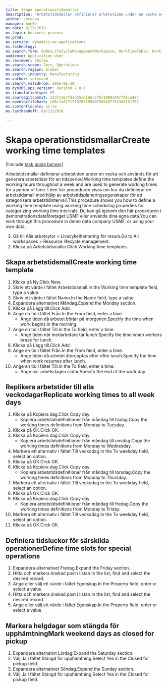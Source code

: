 ```yaml
--- 
title: Skapa operationstidsmallar
description: "Arbetstidsmallar definierar arbetstiden under en vecka och används för att generera arbetstider för en tidsperiod."
author: sorenva
manager: AnnBe
ms.date: 8/29/2018
ms.topic: business-process
ms.prod: 
ms.service: dynamics-ax-applications
ms.technology: 
ms.search.form: OpResLifeCycleManagementWorkspace, WorkTimeTable, WorkTimeCopyDayDialog
audience: Application User
ms.reviewer: shylaw
ms.search.scope: Core, Operations
ms.search.region: Global
ms.search.industry: Manufacturing
ms.author: sorenand
ms.search.validFrom: 2016-06-30
ms.dyn365.ops.version: Version 7.0.0
ms.translationtype: HT
ms.sourcegitcommit: 32d71167fdad65cb1dec37671999a497759ca484
ms.openlocfilehash: c66c1e62717f0765f99407945497f519d1151767
ms.contentlocale: sv-se
ms.lasthandoff: 09/11/2018

---
```

# <a name="create-working-time-templates"></a><span data-ttu-id="38e77-103">Skapa operationstidsmallar</span><span class="sxs-lookup"><span data-stu-id="38e77-103">Create working time templates</span></span>

[!include [task guide banner](../../includes/task-guide-banner.md)]

<span data-ttu-id="38e77-104">Arbetstidsmallar definierar arbetstiden under en vecka och används för att generera arbetstider för en tidsperiod.</span><span class="sxs-lookup"><span data-stu-id="38e77-104">Working time templates define the working hours throughout a week and are used to generate working times for a period of time.</span></span> <span data-ttu-id="38e77-105">I den här proceduren visas om hur du definierar en arbetstidsmall med hjälp av arbetstidsplaneringsegenskaper för att kategorisera arbetstidintervall.</span><span class="sxs-lookup"><span data-stu-id="38e77-105">This procedure shows you how to define a working time template using working time scheduling properties for categorizing working time intervals.</span></span> <span data-ttu-id="38e77-106">Du kan gå igenom den här proceduren i demonstrationsdataföretaget USMF eller använda dina egna data.</span><span class="sxs-lookup"><span data-stu-id="38e77-106">You can walk through this procedure in demo data company USMF, or using your own data.</span></span>

1. <span data-ttu-id="38e77-107">Gå till Alla arbetsytor > Livscykelhantering för resurs.</span><span class="sxs-lookup"><span data-stu-id="38e77-107">Go to All workspaces > Resource lifecycle management.</span></span>
2. <span data-ttu-id="38e77-108">Klicka på Arbetstidsmallar.</span><span class="sxs-lookup"><span data-stu-id="38e77-108">Click Working time templates.</span></span>

## <a name="create-working-time-template"></a><span data-ttu-id="38e77-109">Skapa arbetstidsmall</span><span class="sxs-lookup"><span data-stu-id="38e77-109">Create working time template</span></span>
1. <span data-ttu-id="38e77-110">Klicka på Ny.</span><span class="sxs-lookup"><span data-stu-id="38e77-110">Click New.</span></span>
2. <span data-ttu-id="38e77-111">Skriv ett värde i fältet Arbetstidsmall.</span><span class="sxs-lookup"><span data-stu-id="38e77-111">In the Working time template field, type a value.</span></span>
3. <span data-ttu-id="38e77-112">Skriv ett värde i fältet Namn.</span><span class="sxs-lookup"><span data-stu-id="38e77-112">In the Name field, type a value.</span></span>
4. <span data-ttu-id="38e77-113">Expandera alternativet Måndag.</span><span class="sxs-lookup"><span data-stu-id="38e77-113">Expand the Monday section.</span></span>
5. <span data-ttu-id="38e77-114">Klicka på Lägg till.</span><span class="sxs-lookup"><span data-stu-id="38e77-114">Click Add.</span></span>
6. <span data-ttu-id="38e77-115">Ange en tid i fältet Från.</span><span class="sxs-lookup"><span data-stu-id="38e77-115">In the From field, enter a time.</span></span>
    * <span data-ttu-id="38e77-116">Ange tiden då arbetet börjar på morgonen.</span><span class="sxs-lookup"><span data-stu-id="38e77-116">Specify the time when work begins in the morning.</span></span>  
7. <span data-ttu-id="38e77-117">Ange en tid i fältet Till.</span><span class="sxs-lookup"><span data-stu-id="38e77-117">In the To field, enter a time.</span></span>
    * <span data-ttu-id="38e77-118">Ange tiden när medarbetare tar lunch.</span><span class="sxs-lookup"><span data-stu-id="38e77-118">Specify the time when workers break for lunch.</span></span>  
8. <span data-ttu-id="38e77-119">Klicka på Lägg till.</span><span class="sxs-lookup"><span data-stu-id="38e77-119">Click Add.</span></span>
9. <span data-ttu-id="38e77-120">Ange en tid i fältet Från.</span><span class="sxs-lookup"><span data-stu-id="38e77-120">In the From field, enter a time.</span></span>
    * <span data-ttu-id="38e77-121">Ange tiden då arbetet återupptas efter efter lunch.</span><span class="sxs-lookup"><span data-stu-id="38e77-121">Specify the time when work resumes after lunch.</span></span>  
10. <span data-ttu-id="38e77-122">Ange en tid i fältet Till.</span><span class="sxs-lookup"><span data-stu-id="38e77-122">In the To field, enter a time.</span></span>
    * <span data-ttu-id="38e77-123">Ange när arbetsdagen slutar.</span><span class="sxs-lookup"><span data-stu-id="38e77-123">Specify the end of the work day.</span></span>  

## <a name="replicate-working-times-to-all-week-days"></a><span data-ttu-id="38e77-124">Replikera arbetstider till alla veckodagar</span><span class="sxs-lookup"><span data-stu-id="38e77-124">Replicate working times to all week days</span></span>
1. <span data-ttu-id="38e77-125">Klicka på Kopiera dag.</span><span class="sxs-lookup"><span data-stu-id="38e77-125">Click Copy day.</span></span>
    * <span data-ttu-id="38e77-126">Kopiera arbetstidsdefinitioner från måndag till tisdag.</span><span class="sxs-lookup"><span data-stu-id="38e77-126">Copy the working times definitions from Monday to Tuesday.</span></span>  
2. <span data-ttu-id="38e77-127">Klicka på OK.</span><span class="sxs-lookup"><span data-stu-id="38e77-127">Click OK.</span></span>
3. <span data-ttu-id="38e77-128">Klicka på Kopiera dag.</span><span class="sxs-lookup"><span data-stu-id="38e77-128">Click Copy day.</span></span>
    * <span data-ttu-id="38e77-129">Kopiera arbetstidsdefinitioner från måndag till onsdag.</span><span class="sxs-lookup"><span data-stu-id="38e77-129">Copy the working times definitions from Monday to Wednesday.</span></span>  
4. <span data-ttu-id="38e77-130">Markera ett alternativ i fältet Till veckodag.</span><span class="sxs-lookup"><span data-stu-id="38e77-130">In the To weekday field, select an option.</span></span>
5. <span data-ttu-id="38e77-131">Klicka på OK.</span><span class="sxs-lookup"><span data-stu-id="38e77-131">Click OK.</span></span>
6. <span data-ttu-id="38e77-132">Klicka på Kopiera dag.</span><span class="sxs-lookup"><span data-stu-id="38e77-132">Click Copy day.</span></span>
    * <span data-ttu-id="38e77-133">Kopiera arbetstidsdefinitioner från måndag till torsdag.</span><span class="sxs-lookup"><span data-stu-id="38e77-133">Copy the working times definitions from Monday to Thursday.</span></span>  
7. <span data-ttu-id="38e77-134">Markera ett alternativ i fältet Till veckodag.</span><span class="sxs-lookup"><span data-stu-id="38e77-134">In the To weekday field, select an option.</span></span>
8. <span data-ttu-id="38e77-135">Klicka på OK.</span><span class="sxs-lookup"><span data-stu-id="38e77-135">Click OK.</span></span>
9. <span data-ttu-id="38e77-136">Klicka på Kopiera dag.</span><span class="sxs-lookup"><span data-stu-id="38e77-136">Click Copy day.</span></span>
    * <span data-ttu-id="38e77-137">Kopiera arbetstidsdefinitioner från måndag till fredag.</span><span class="sxs-lookup"><span data-stu-id="38e77-137">Copy the working times definitions from Monday to Friday.</span></span>  
10. <span data-ttu-id="38e77-138">Markera ett alternativ i fältet Till veckodag.</span><span class="sxs-lookup"><span data-stu-id="38e77-138">In the To weekday field, select an option.</span></span>
11. <span data-ttu-id="38e77-139">Klicka på OK.</span><span class="sxs-lookup"><span data-stu-id="38e77-139">Click OK.</span></span>

## <a name="define-time-slots-for-special-operations"></a><span data-ttu-id="38e77-140">Definiera tidsluckor för särskilda operationer</span><span class="sxs-lookup"><span data-stu-id="38e77-140">Define time slots for special operations</span></span>
1. <span data-ttu-id="38e77-141">Expandera alternativet Fredag.</span><span class="sxs-lookup"><span data-stu-id="38e77-141">Expand the Friday section.</span></span>
2. <span data-ttu-id="38e77-142">Hitta och markera önskad post i listan.</span><span class="sxs-lookup"><span data-stu-id="38e77-142">In the list, find and select the desired record.</span></span>
3. <span data-ttu-id="38e77-143">Ange eller välj ett värde i fältet Egenskap.</span><span class="sxs-lookup"><span data-stu-id="38e77-143">In the Property field, enter or select a value.</span></span>
4. <span data-ttu-id="38e77-144">Hitta och markera önskad post i listan.</span><span class="sxs-lookup"><span data-stu-id="38e77-144">In the list, find and select the desired record.</span></span>
5. <span data-ttu-id="38e77-145">Ange eller välj ett värde i fältet Egenskap.</span><span class="sxs-lookup"><span data-stu-id="38e77-145">In the Property field, enter or select a value.</span></span>

## <a name="mark-weekend-days-as-closed-for-pickup"></a><span data-ttu-id="38e77-146">Markera helgdagar som stängda för upphämtning</span><span class="sxs-lookup"><span data-stu-id="38e77-146">Mark weekend days as closed for pickup</span></span>
1. <span data-ttu-id="38e77-147">Expandera alternativt Lördag.</span><span class="sxs-lookup"><span data-stu-id="38e77-147">Expand the Saturday section.</span></span>
2. <span data-ttu-id="38e77-148">Välj Ja i fältet Stängd för upphämtning.</span><span class="sxs-lookup"><span data-stu-id="38e77-148">Select Yes in the Closed for pickup field.</span></span>
3. <span data-ttu-id="38e77-149">Expandera alternativet Söndag.</span><span class="sxs-lookup"><span data-stu-id="38e77-149">Expand the Sunday section.</span></span>
4. <span data-ttu-id="38e77-150">Välj Ja i fältet Stängd för upphämtning.</span><span class="sxs-lookup"><span data-stu-id="38e77-150">Select Yes in the Closed for pickup field.</span></span>


